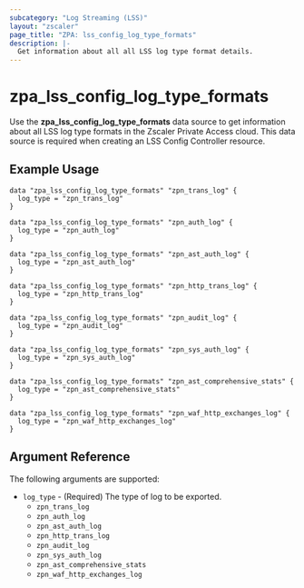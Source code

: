 ```yaml
---
subcategory: "Log Streaming (LSS)"
layout: "zscaler"
page_title: "ZPA: lss_config_log_type_formats"
description: |-
  Get information about all all LSS log type format details.
---
```


# zpa_lss_config_log_type_formats

Use the **zpa_lss_config_log_type_formats** data source to get information about all LSS log type formats in the Zscaler Private Access cloud. This data source is required when creating an LSS Config Controller resource.

## Example Usage

```hcl
data "zpa_lss_config_log_type_formats" "zpn_trans_log" {
  log_type = "zpn_trans_log"
}

data "zpa_lss_config_log_type_formats" "zpn_auth_log" {
  log_type = "zpn_auth_log"
}

data "zpa_lss_config_log_type_formats" "zpn_ast_auth_log" {
  log_type = "zpn_ast_auth_log"
}

data "zpa_lss_config_log_type_formats" "zpn_http_trans_log" {
  log_type = "zpn_http_trans_log"
}

data "zpa_lss_config_log_type_formats" "zpn_audit_log" {
  log_type = "zpn_audit_log"
}

data "zpa_lss_config_log_type_formats" "zpn_sys_auth_log" {
  log_type = "zpn_sys_auth_log"
}

data "zpa_lss_config_log_type_formats" "zpn_ast_comprehensive_stats" {
  log_type = "zpn_ast_comprehensive_stats"
}

data "zpa_lss_config_log_type_formats" "zpn_waf_http_exchanges_log" {
  log_type = "zpn_waf_http_exchanges_log"
}
```

## Argument Reference

The following arguments are supported:

* `log_type` - (Required) The type of log to be exported.
  * `zpn_trans_log`
  * `zpn_auth_log`
  * `zpn_ast_auth_log`
  * `zpn_http_trans_log`
  * `zpn_audit_log`
  * `zpn_sys_auth_log`
  * `zpn_ast_comprehensive_stats`
  * `zpn_waf_http_exchanges_log`
